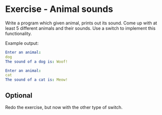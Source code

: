# Exercise - Animal sounds

Write a program which given animal, prints out its sound. Come up with at least 5 different animals and their sounds. Use a switch to implement this functionality.


Example output:

```yaml
Enter an animal:
dog
The sound of a dog is: Woof!
```

```yaml
Enter an animal:
cat
The sound of a cat is: Meow!
```

## Optional
Redo the exercise, but now with the other type of switch.